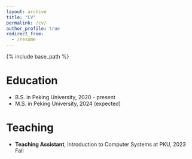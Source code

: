 ```yaml
---
layout: archive
title: "CV"
permalink: /cv/
author_profile: true
redirect_from:
  - /resume
---
```


{% include base_path %}

Education
======
* B.S. in Peking University, 2020 - present
* M.S. in Peking University, 2024 (expected)

Teaching
======
* **Teaching Assistant**, Introduction to Computer Systems at PKU, 2023 Fall